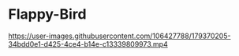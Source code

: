 # Flappy-Bird

https://user-images.githubusercontent.com/106427788/179370205-34bdd0e1-d425-4ce4-b14e-c13339809973.mp4

